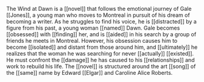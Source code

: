 The Wind at Dawn is a [[novel]] that follows the emotional journey of Gale [[Jones]], a young man who moves to Montreal in pursuit of his dream of becoming a writer. As he struggles to find his voice, he is [[distracted]] by a figure from his past, a young woman [[named]] Dawn. Gale becomes [[obsessed]] with [[finding]] her, and is [[aided]] in his search by a group of friends he meets in Montreal. However, his obsession causes him to become [[isolated]] and distant from those around him, and [[ultimately]] he realizes that the woman he was searching for never [[actually]] [[existed]]. He must confront the [[damage]] he has caused to his [[relationships]] and work to rebuild his life. The [[novel]] is structured around the art [[song]] of the [[same]] name by Edward [[Elgar]] and Caroline Alice Roberts.

